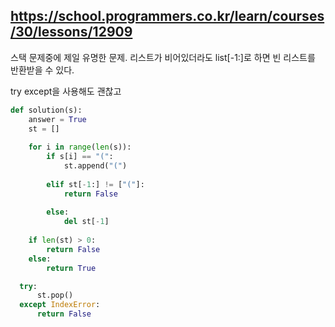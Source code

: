 https://school.programmers.co.kr/learn/courses/30/lessons/12909
---

스택 문제중에 제일 유명한 문제. 리스트가 비어있더라도 list[-1:]로 하면 빈 리스트를 반환받을 수 있다.

try except을 사용해도 괜찮고

```python
def solution(s):
    answer = True
    st = []
    
    for i in range(len(s)):
        if s[i] == "(":
            st.append("(")
            
        elif st[-1:] != ["("]:
            return False
        
        else:
            del st[-1]
    
    if len(st) > 0:
        return False
    else:
        return True
```

```python
  try:
      st.pop()  
  except IndexError:
      return False
```

